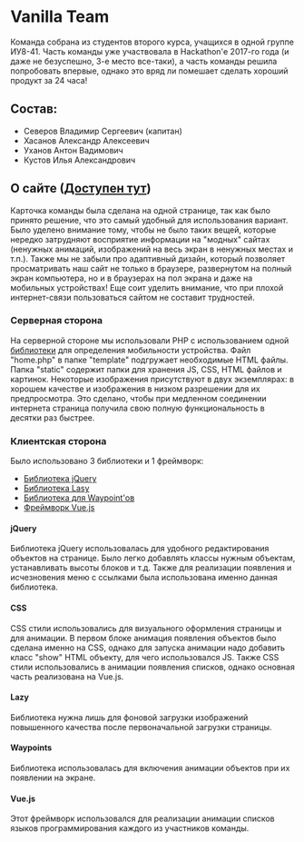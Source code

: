 # Vanilla Team
Команда собрана из студентов второго курса, учащихся в одной группе ИУ8-41. Часть команды уже участвовала в Hackathon'е 2017-го года (и даже не безуспешно, 3-е место все-таки), а часть команды решила попробовать впервые, однако это вряд ли помешает сделать хороший продукт за 24 часа!

## Состав: 
 - Северов Владимир Сергеевич (капитан)
 - Хасанов Александр Алексеевич
 - Уханов Антон Вадимович
 - Кустов Илья Александрович

## О сайте ([Доступен тут](http://77.246.159.25:2018/))
Карточка команды была сделана на одной странице, так как было принято решение, что это самый удобный для использования вариант. Было уделено внимание тому, чтобы не было таких вещей, которые нередко затрудняют восприятие информации на "модных" сайтах  (ненужных анимаций, изображений на весь экран в ненужных местах и т.п.). Также мы не забыли про адаптивный дизайн, который позволяет просматривать наш сайт не только в браузере, развернутом на полный экран компьютера, но и в браузерах на пол экрана и даже на мобильных устройствах! Еще соит уделить внимание, что при плохой интернет-связи пользоваться сайтом не составит трудностей.

### Серверная сторона
На серверной стороне мы использовали PHP с использованием одной [библиотеки](http://mobiledetect.net/) для определения мобильности устройства. Файл "home.php" в папке "template" подгружает необходимые HTML файлы.
Папка "static" содержит папки для хранения JS, CSS, HTML файлов и картинок. Некоторые изображения присутствуют в двух экземплярах: в хорошем качестве и изображения в низком разрешении для их предпросмотра. Это сделано, чтобы при медленном соединении интернета страница получила свою полную функциональность в десятки раз быстрее.

### Клиентская сторона
Было использовано 3 библиотеки и 1 фреймворк:
 - [Библиотека jQuery](https://jquery.com/)
 - [Библиотека Lasy](http://jquery.eisbehr.de/lazy/)
 - [Библиотека для Waypoint'ов](http://imakewebthings.com/waypoints/)
 - [Фреймворк Vue.js](https://ru.vuejs.org/)

#### jQuery
Библиотека jQuery использовалась для удобного редактирования объектов на странице. Было легко добавлять классы нужным объектам, устанавливать высоты блоков и т.д. Также для реализации появления и исчезновения меню с ссылками была использована именно данная библиотека.

#### CSS
CSS стили использовались для визуального оформления страницы и для анимации. В первом блоке анимация появления объектов было сделана именно на CSS, однако для запуска анимации надо добавить класс "show" HTML объекту, для чего использовался JS. Также CSS стили использовались в анимации появления списков, однако основная часть реализована на Vue.js.

#### Lazy
Библиотека нужна лишь для фоновой загрузки изображений повышенного качества после первоначальной загрузки страницы.

#### Waypoints
Библиотека использовалась для включения анимации объектов при их появлении на экране.

#### Vue.js
Этот фреймворк использовался для реализации анимации списков языков программирования каждого из участников команды.
